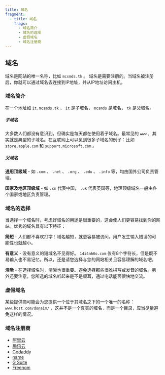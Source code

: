 ```yaml
---
title: 域名
fragment:
  - title: 域名
    frags:
      - 域名简介
      - 域名的选择
      - 虚假域名
      - 域名注册商
---
```


## 域名

域名是网站的唯一名称，比如 `mcsmds.tk` 。
域名是需要注册的。当域名被注册后，你就可以通过域名去连接到IP地址，并从IP地址访问主机。

### 域名简介

在一个地址如 `it.mcsmds.tk` ， `it` 是子域名， `mcsmds` 是域名， `tk` 是父域名。

##### 子域名

大多数人们都没有意识到，但确实是每天都在使用着子域名。最常见的 `www` ，其实就是典型的子域名。在互联网上可以见到很多子域名的例子：比如 `store.apple.com` 和 `support.microsoft.com` 。

##### 父域名

**通用顶级域** - 如 `.com` 、 `.net` 、 `.org` 、 `.edu` 、 `.info` 等，均由国外公司负责管理。

**国家及地区顶级域** - 如 `.cn` 代表中国， `.uk` 代表英国等，地理顶级域名一般由各个国家或地区负责管理。

### 域名的选择

当选择一个域名时，考虑好域名的用途是很重要的，这会使人们更容易找到你的网站。优秀的域名具有以下特征：

**简短** - 人们都不喜欢打字！域名越短，就更容易被访问，用户发生输入错误的可能性也就越小。

**有意义** - 没有意义的短域名不见得好。 `14i4nh0o.com` 仅有8个字符长，但是既不易输入也不易记忆。所以，还是请您选择与您的网站相关且容易理解的域名吧。

**清晰** - 在选择域名时，清晰也很重要。避免选择那些很难拼写或发音的域名。另外还要注意，您所选的域名听起来是不是顺耳，通过电话能否很快地交流。

### 虚假域名

某些提供商可能会为您提供一个位于其域名之下的一个唯一的名称： `www.host.com/donaim/` ，这并不是一个真实的域名，而是一个目录，应当尽量避免这样的情况。

### 域名注册商

- [阿里云](//wanwang.aliyun.com)
- [腾讯云](//dnspod.cloud.tencent.com)
- [Godaddy](//www.godaddy.com)
- [name](//www.name.com)
- [G Suite](//gsuite.google.com)
- [Freenom](//www.freenom.com)
